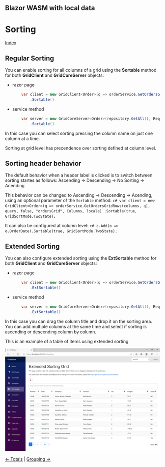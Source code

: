 ## Blazor WASM with local data

# Sorting

[Index](Documentation.md)

## Regular Sorting
You can enable sorting for all columns of a grid using the **Sortable** method for both **GridClient** and **GridCoreServer** objects:
* razor page
    ```c#
        var client = new GridClient<Order>(q => orderService.GetOrdersGridRows(columns, q), query, false, "ordersGrid", Columns, locale)
            .Sortable()
    ```

* service method
    ```c#
        var server = new GridCoreServer<Order>(repository.GetAll(), Request.Query, true, "ordersGrid", columns, 10)
            .Sortable()
    ```

In this case you can select sorting pressing the column name on just one column at a time.

Sorting at grid level has precendence over sorting defined at column level.


## Sorting header behavior

The default behavior when a header label is clicked is to switch between sorting startes as follows: Ascending -> Descending -> No Sorting -> Acending

This behavior can be changed to  Ascending -> Descending -> Acending, using an optional parameter of the ```Sortable``` method:
    ```c#
        var client = new GridClient<Order>(q => orderService.GetOrdersGridRows(columns, q), query, false, "ordersGrid", Columns, locale)
            .Sortable(true, GridSortMode.TwoState);
    ```

It can also be configured at column level:
    ```c#
        c.Add(o => o.OrderDate).Sortable(true, GridSortMode.TwoState);
    ```


## Extended Sorting
You can also configure extended sorting using the **ExtSortable** method for both **GridClient** and **GridCoreServer** objects:
* razor page
    ```c#
        var client = new GridClient<Order>(q => orderService.GetOrdersGridRows(columns, q), query, false, "ordersGrid", Columns, locale)
            .ExtSortable()
    ```

* service method
    ```c#
        var server = new GridCoreServer<Order>(repository.GetAll(), Request.Query, true, "ordersGrid", columns, 10)
            .ExtSortable()
    ```
In this case you can drag the column title and drop it on the sorting area. You can add multiple columns at the same time and select if sorting is ascending or descending column by column.

This is an example of a table of items using extended sorting:

![](../images/Extended_sorting.png)


[<- Totals](Totals.md) | [Grouping ->](Grouping.md)